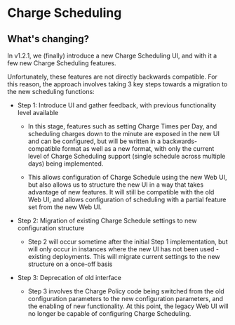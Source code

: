 # Charge Scheduling

## What's changing?

In v1.2.1, we (finally) introduce a new Charge Scheduling UI, and with it a few new Charge Scheduling features.

Unfortunately, these features are not directly backwards compatible. For this reason, the approach involves taking 3 key steps towards a migration to the new scheduling functions:

   * Step 1: Introduce UI and gather feedback, with previous functionality level available

      * In this stage, features such as setting Charge Times per Day, and scheduling charges down to the minute are exposed in the new UI and can be configured, but will be written in a backwards-compatible format as well as a new format, with only the current level of Charge Scheduling support (single schedule across multiple days) being implemented.

      * This allows configuration of Charge Schedule using the new Web UI, but also allows us to structure the new UI in a way that takes advantage of new features. It will still be compatible with the old Web UI, and allows configuration of scheduling with a partial feature set from the new Web UI.

   * Step 2: Migration of existing Charge Schedule settings to new configuration structure

      * Step 2 will occur sometime after the initial Step 1 implementation, but will only occur in instances where the new UI has not been used - existing deployments. This will migrate current settings to the new structure on a once-off basis

   * Step 3: Deprecation of old interface

      * Step 3 involves the Charge Policy code being switched from the old configuration parameters to the new configuration parameters, and the enabling of new functionality. At this point, the legacy Web UI will no longer be capable of configuring Charge Scheduling.
